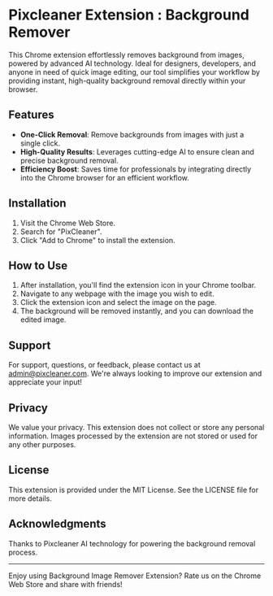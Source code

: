 # Pixcleaner Extension : Background Remover

This Chrome extension effortlessly removes background from images, powered by advanced AI technology. Ideal for designers, developers, and anyone in need of quick image editing, our tool simplifies your workflow by providing instant, high-quality background removal directly within your browser.

## Features

- **One-Click Removal**: Remove backgrounds from images with just a single click.
- **High-Quality Results**: Leverages cutting-edge AI to ensure clean and precise background removal.
- **Efficiency Boost**: Saves time for professionals by integrating directly into the Chrome browser for an efficient workflow.

## Installation

1. Visit the Chrome Web Store.
2. Search for "PixCleaner".
3. Click "Add to Chrome" to install the extension.

## How to Use

1. After installation, you'll find the extension icon in your Chrome toolbar.
2. Navigate to any webpage with the image you wish to edit.
3. Click the extension icon and select the image on the page.
4. The background will be removed instantly, and you can download the edited image.

## Support

For support, questions, or feedback, please contact us at admin@pixcleaner.com. 
We're always looking to improve our extension and appreciate your input!

## Privacy

We value your privacy. This extension does not collect or store any personal information. 
Images processed by the extension are not stored or used for any other purposes.

## License

This extension is provided under the MIT License. See the LICENSE file for more details.

## Acknowledgments

Thanks to Pixcleaner AI technology for powering the background removal process.

---

Enjoy using Background Image Remover Extension? Rate us on the Chrome Web Store and share with friends!
